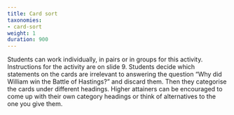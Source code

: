 ```yaml
---
title: Card sort
taxonomies:
- card-sort
weight: 1
duration: 900
---
```


Students can work individually, in pairs or in groups for this activity. Instructions for the activity are on slide 9. Students decide which statements on the cards are irrelevant to answering the question “Why did William win the Battle of Hastings?” and discard them. Then they categorise the cards under different headings. Higher attainers can be encouraged to come up with their own category headings or think of alternatives to the one you give them.